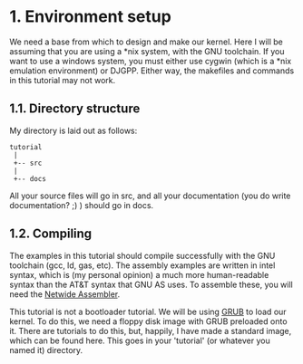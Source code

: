 # 1. Environment setup
We need a base from which to design and make our kernel. Here I will be assuming that you are using a *nix system, with the GNU toolchain. If you want to use a windows system, you must either use cygwin (which is a *nix emulation environment) or DJGPP. Either way, the makefiles and commands in this tutorial may not work.

## 1.1. Directory structure
My directory is laid out as follows:
```
tutorial
 |
 +-- src
 |
 +-- docs
```
All your source files will go in src, and all your documentation (you do write documentation? ;) ) should go in docs.

## 1.2. Compiling
The examples in this tutorial should compile successfully with the GNU toolchain (gcc, ld, gas, etc). The assembly examples are written in intel syntax, which is (my personal opinion) a much more human-readable syntax than the AT&T syntax that GNU AS uses. To assemble these, you will need the [Netwide Assembler](https://www.nasm.us/).

This tutorial is not a bootloader tutorial. We will be using [GRUB](https://www.gnu.org/software/grub/) to load our kernel. To do this, we need a floppy disk image with GRUB preloaded onto it. There are tutorials to do this, but, happily, I have made a standard image, which can be found here. This goes in your 'tutorial' (or whatever you named it) directory.

